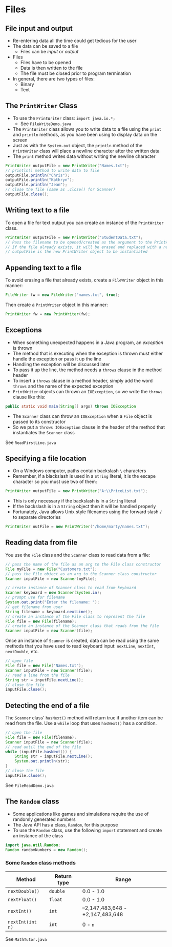 # Files

## File input and output

- Re-entering data all the time could get tedious for the user
- The data can be saved to a file
	- Files can be *input* or *output*
- Files
	- Files have to be opened
	- Data is then written to the file
	- The file must be closed prior to program termination
- In general, there are two types of files:
	- Binary
	- Text

## The `PrintWriter` Class

- To use the `PrintWriter` class: `import java.io.*;`
	- See `FileWriteDemo.java`
- The `PrintWriter` class allows you to write data to a file using the `print` and `println` methods, as you have been using to display data on the screen
- Just as with the `System.out` object, the `println` method of the `PrintWriter` class will place a newline character after the written data
- The `print` method writes data without writing the newline character

``` java
PrintWriter outputFile = new PrintWriter("Names.txt");
// println() method to write data to file
outputFile.println("Chris");
outputFile.println("Kathryn");
outputFile.println("Jean");
// close the file (same as .close() for Scanner)
outputFile.close();
```

## Writing text to a file

To open a file for text output you can create an instance of the `PrintWriter` class.

``` java
PrintWriter outputFile = new PrintWriter("StudentData.txt");
// Pass the filename to be opened/created as the argument to the PrintWriter constructor
// If the file already exists, it will be erased and replaced with a new file
// outputFile is the new PrintWriter object to be instantiated
```

## Appending text to a file

To avoid erasing a file that already exists, create a `FileWriter` object in this manner:

``` java
FileWriter fw = new FileWriter("names.txt", true);
```

Then create a `PrintWriter` object in this manner:

``` java
PrintWriter fw = new PrintWriter(fw);
```

## Exceptions

- When something unexpected happens in a Java program, an *exception* is thrown
- The method that is executing when the exception is thrown must either handle the exception or pass it up the line
- Handling the exception will be discussed later
- To pass it up the line, the method needs a `throws` clause in the method header
- To insert a `throws` clause in a method header, simply add the word `throws` and the name of the expected exception
- `PrintWriter` objects can thrown an `IOException`, so we write the `throws` clause like this:

``` java
public static void main(String[] args) throws IOException
```

- The `Scanner` class can throw an `IOException` when a `File` object is passed to its constructor
- So we put a `throws IOException` clause in the header of the method that instantiates the `Scanner` class

See `ReadFirstLine.java`

## Specifying a file location

- On a Windows computer, paths contain backslash `\` characters
- Remember, if a blackslash is used in a `String` literal, it is the escape character so you must use two of them:

``` java
PrintWriter outputFile = new PrintWriter("A:\\PriceList.txt");
```

- This is only necessary if the backslash is in a `String` literal
- If the backslash is in a `String` object then it will be handled properly
- Fortunately, Java allows Unix style filenames using the forward slash `/` to separate directories

``` java
PrintWriter outFile = new PrintWriter("/home/marty/names.txt");
```

## Reading data from file

You use the `File` class and the `Scanner` class to read data from a file:

``` java
// pass the name of the file as an arg to the File class constructor
File myFile = new File("Customers.txt");
// pass the File object as an arg to the Scanner class constructor
Scanner inputFile = new Scanner(myFile);
```

``` java
// create instance of Scanner class to read from keyboard
Scanner keyboard = new Scanner(System.in);
// prompt use for filename
System.out.print("Enter the filename: ");
// get filename from user
String filename = keyboard.nextLine();
// create an instance of the File class to represent the file
File file = new File(filename);
// create an instance of the Scanner class that reads from the file
Scanner inputFile = new Scanner(file);
```

Once an instance of `Scanner` is created, data can be read using the same methods that you have used to read keyboard input: `nextLine`, `nextInt`, `nextDouble`, etc.

``` java
// open file
File file = new File("Names.txt");
Scanner inputFile = new Scanner(file);
// read a line from the file
String str = inputFile.nextLine();
// close the file
inputFile.close();
```

## Detecting the end of a file

The `Scanner` class' `hasNext()` method will return true if another item can be read from the file. Use a `while` loop that uses `hasNext()` has a condition.

``` java
// open the file
File file = new File(filename);
Scanner inputFile = new Scanner(file);
// read until the end of the file
while (inputFile.hasNext()) {
	String str = inputFile.nextLine();
	System.out.println(str);
}
// close the file
inputFile.close();
```

See `FileReadDemo.java`

## The `Random` class

- Some applications like games and simulations require the use of randomly generated numbers
- The Java API has a class, `Random`, for this purpose
- To use the `Random` class, use the following `import` statement and create an instance of the class

``` java
import java.util.Random;
Random randomNumbers = new Random();
```

### Some `Random` class methods

| Method           | Return type | Range                           |
|------------------|-------------|---------------------------------|
| `nextDouble()`   | `double`    | 0.0 - 1.0                       |
| `nextFloat()`    | `float`     | 0.0 - 1.0                       |
| `nextInt()`      | `int`       | –2,147,483,648 - +2,147,483,648 |
| `nextInt(int n)` | `int`       | 0 - `n`                         |

See `MathTutor.java`